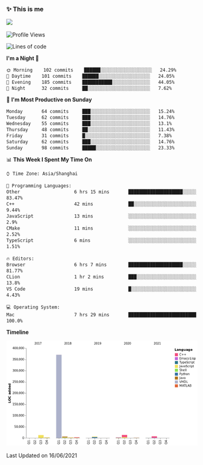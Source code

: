 <!--

**icyzeroice/icyzeroice** is a ✨ _special_ ✨ repository because its `README.md` (this file) appears on your GitHub profile.

Here are some ideas to get you started:

- 🔭 I’m currently working on ...
- 🌱 I’m currently learning ...
- 👯 I’m looking to collaborate on ...
- 🤔 I’m looking for help with ...
- 💬 Ask me about ...
- 📫 How to reach me: ...
- 😄 Pronouns: ...
- ⚡ Fun fact: ...

-->

### ✨ This is me

![](https://github-readme-stats.vercel.app/api?username=icyzeroice)

<!--START_SECTION:waka-->
![Profile Views](http://img.shields.io/badge/Profile%20Views-12-blue)

![Lines of code](https://img.shields.io/badge/From%20Hello%20World%20I%27ve%20Written-429579%20lines%20of%20code-blue)

**I'm a Night 🦉** 

```text
🌞 Morning    102 commits    ██████░░░░░░░░░░░░░░░░░░░   24.29% 
🌆 Daytime    101 commits    ██████░░░░░░░░░░░░░░░░░░░   24.05% 
🌃 Evening    185 commits    ███████████░░░░░░░░░░░░░░   44.05% 
🌙 Night      32 commits     ██░░░░░░░░░░░░░░░░░░░░░░░   7.62%

```
📅 **I'm Most Productive on Sunday** 

```text
Monday       64 commits     ███░░░░░░░░░░░░░░░░░░░░░░   15.24% 
Tuesday      62 commits     ███░░░░░░░░░░░░░░░░░░░░░░   14.76% 
Wednesday    55 commits     ███░░░░░░░░░░░░░░░░░░░░░░   13.1% 
Thursday     48 commits     ██░░░░░░░░░░░░░░░░░░░░░░░   11.43% 
Friday       31 commits     █░░░░░░░░░░░░░░░░░░░░░░░░   7.38% 
Saturday     62 commits     ███░░░░░░░░░░░░░░░░░░░░░░   14.76% 
Sunday       98 commits     █████░░░░░░░░░░░░░░░░░░░░   23.33%

```


📊 **This Week I Spent My Time On** 

```text
⌚︎ Time Zone: Asia/Shanghai

💬 Programming Languages: 
Other                    6 hrs 15 mins       ████████████████████░░░░░   83.47% 
C++                      42 mins             ██░░░░░░░░░░░░░░░░░░░░░░░   9.44% 
JavaScript               13 mins             ░░░░░░░░░░░░░░░░░░░░░░░░░   2.9% 
CMake                    11 mins             ░░░░░░░░░░░░░░░░░░░░░░░░░   2.52% 
TypeScript               6 mins              ░░░░░░░░░░░░░░░░░░░░░░░░░   1.51%

🔥 Editors: 
Browser                  6 hrs 7 mins        ████████████████████░░░░░   81.77% 
CLion                    1 hr 2 mins         ███░░░░░░░░░░░░░░░░░░░░░░   13.8% 
VS Code                  19 mins             █░░░░░░░░░░░░░░░░░░░░░░░░   4.43%

💻 Operating System: 
Mac                      7 hrs 29 mins       █████████████████████████   100.0%

```

**Timeline**

![Chart not found](https://raw.githubusercontent.com/icyzeroice/icyzeroice/main/charts/bar_graph.png) 


 Last Updated on 16/06/2021
<!--END_SECTION:waka-->

<!--

### Related
- https://github.com/abhisheknaiidu/awesome-github-profile-readme
- https://github.com/coderjojo/creative-profile-readme
- https://github.com/elangosundar/awesome-README-templates
- https://github.com/durgeshsamariya/awesome-github-profile-readme-templates
- https://github.com/anmol098/waka-readme-stats

-->
